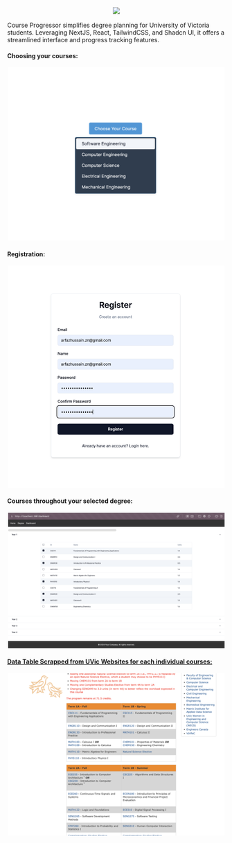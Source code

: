<div align="center">
  <a href="https://github.com/VikeLabs/Co-op-Me">
    <img src="https://capsule-render.vercel.app/api?type=rect&height=100&color=dark&text=UVic%20Course%20Planner&fontSize=50&fontColor=ffffff&fontAlign=50&fontAlignY=54">
  </a>
</div>
<p>Course Progressor simplifies degree planning for University of Victoria students. Leveraging NextJS, React, TailwindCSS, and Shadcn UI, it offers a streamlined interface and progress tracking features.</p>

<h4>Choosing your courses:</h4> 
<div align="center"> 
  <img src="resources/1.png" alt="Image 1" width="500">
</div>

<h4>Registration:</h4>
<div align="center">
  <img src="resources/2.png" alt="Image 2" width="500">
</div>

<h4>Courses throughout your selected degree:</h4>
<div align="center">
  <img src="resources/3.png" alt="Image 3" width="500">
</div>

<h4><a href="https://github.com/arfazhxss/course-planner/blob/main/course-data.json"> Data Table Scrapped from UVic Websites for each individual courses:</a></h4>
<div align="center">
  <img src="resources/4.png" alt="Image 4" width="500">
</div>
